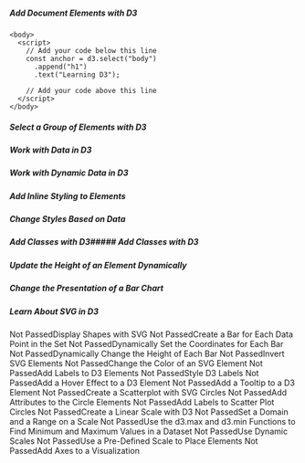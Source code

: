 ##### Add Document Elements with D3
```
<body>
  <script>
    // Add your code below this line
    const anchor = d3.select("body")
      .append("h1")
      .text("Learning D3");
    
    // Add your code above this line
  </script>
</body>
```

##### Select a Group of Elements with D3

##### Work with Data in D3
##### Work with Dynamic Data in D3
##### Add Inline Styling to Elements
##### Change Styles Based on Data
##### Add Classes with D3##### Add Classes with D3
##### Update the Height of an Element Dynamically
##### Change the Presentation of a Bar Chart
##### Learn About SVG in D3
Not PassedDisplay Shapes with SVG
Not PassedCreate a Bar for Each Data Point in the Set
Not PassedDynamically Set the Coordinates for Each Bar
Not PassedDynamically Change the Height of Each Bar
Not PassedInvert SVG Elements
Not PassedChange the Color of an SVG Element
Not PassedAdd Labels to D3 Elements
Not PassedStyle D3 Labels
Not PassedAdd a Hover Effect to a D3 Element
Not PassedAdd a Tooltip to a D3 Element
Not PassedCreate a Scatterplot with SVG Circles
Not PassedAdd Attributes to the Circle Elements
Not PassedAdd Labels to Scatter Plot Circles
Not PassedCreate a Linear Scale with D3
Not PassedSet a Domain and a Range on a Scale
Not PassedUse the d3.max and d3.min Functions to Find Minimum and Maximum Values in a Dataset
Not PassedUse Dynamic Scales
Not PassedUse a Pre-Defined Scale to Place Elements
Not PassedAdd Axes to a Visualization

